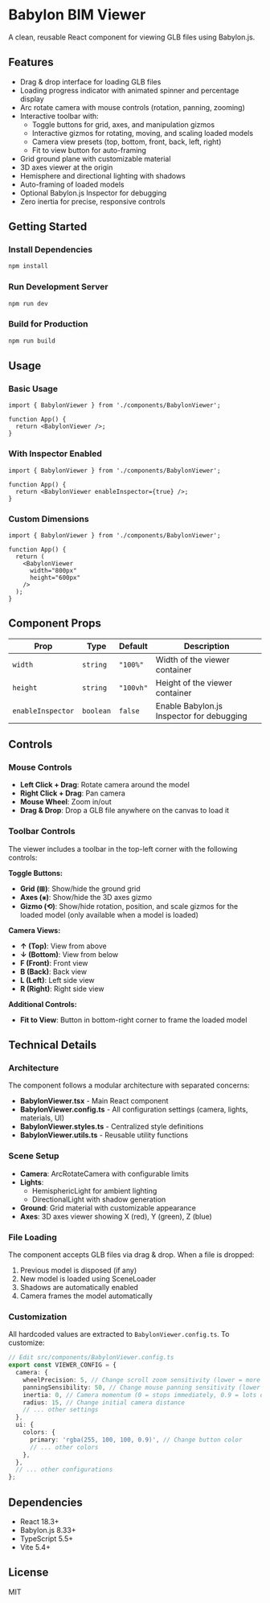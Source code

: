 # Babylon BIM Viewer

A clean, reusable React component for viewing GLB files using Babylon.js.

## Features

- Drag & drop interface for loading GLB files
- Loading progress indicator with animated spinner and percentage display
- Arc rotate camera with mouse controls (rotation, panning, zooming)
- Interactive toolbar with:
  - Toggle buttons for grid, axes, and manipulation gizmos
  - Interactive gizmos for rotating, moving, and scaling loaded models
  - Camera view presets (top, bottom, front, back, left, right)
  - Fit to view button for auto-framing
- Grid ground plane with customizable material
- 3D axes viewer at the origin
- Hemisphere and directional lighting with shadows
- Auto-framing of loaded models
- Optional Babylon.js Inspector for debugging
- Zero inertia for precise, responsive controls

## Getting Started

### Install Dependencies

```bash
npm install
```

### Run Development Server

```bash
npm run dev
```

### Build for Production

```bash
npm run build
```

## Usage

### Basic Usage

```tsx
import { BabylonViewer } from './components/BabylonViewer';

function App() {
  return <BabylonViewer />;
}
```

### With Inspector Enabled

```tsx
import { BabylonViewer } from './components/BabylonViewer';

function App() {
  return <BabylonViewer enableInspector={true} />;
}
```

### Custom Dimensions

```tsx
import { BabylonViewer } from './components/BabylonViewer';

function App() {
  return (
    <BabylonViewer
      width="800px"
      height="600px"
    />
  );
}
```

## Component Props

| Prop | Type | Default | Description |
|------|------|---------|-------------|
| `width` | `string` | `"100%"` | Width of the viewer container |
| `height` | `string` | `"100vh"` | Height of the viewer container |
| `enableInspector` | `boolean` | `false` | Enable Babylon.js Inspector for debugging |

## Controls

### Mouse Controls
- **Left Click + Drag**: Rotate camera around the model
- **Right Click + Drag**: Pan camera
- **Mouse Wheel**: Zoom in/out
- **Drag & Drop**: Drop a GLB file anywhere on the canvas to load it

### Toolbar Controls
The viewer includes a toolbar in the top-left corner with the following controls:

**Toggle Buttons:**
- **Grid (⊞)**: Show/hide the ground grid
- **Axes (⚹)**: Show/hide the 3D axes gizmo
- **Gizmo (⟲)**: Show/hide rotation, position, and scale gizmos for the loaded model (only available when a model is loaded)

**Camera Views:**
- **↑ (Top)**: View from above
- **↓ (Bottom)**: View from below
- **F (Front)**: Front view
- **B (Back)**: Back view
- **L (Left)**: Left side view
- **R (Right)**: Right side view

**Additional Controls:**
- **Fit to View**: Button in bottom-right corner to frame the loaded model

## Technical Details

### Architecture

The component follows a modular architecture with separated concerns:

- **BabylonViewer.tsx** - Main React component
- **BabylonViewer.config.ts** - All configuration settings (camera, lights, materials, UI)
- **BabylonViewer.styles.ts** - Centralized style definitions
- **BabylonViewer.utils.ts** - Reusable utility functions

### Scene Setup

- **Camera**: ArcRotateCamera with configurable limits
- **Lights**:
  - HemisphericLight for ambient lighting
  - DirectionalLight with shadow generation
- **Ground**: Grid material with customizable appearance
- **Axes**: 3D axes viewer showing X (red), Y (green), Z (blue)

### File Loading

The component accepts GLB files via drag & drop. When a file is dropped:
1. Previous model is disposed (if any)
2. New model is loaded using SceneLoader
3. Shadows are automatically enabled
4. Camera frames the model automatically

### Customization

All hardcoded values are extracted to `BabylonViewer.config.ts`. To customize:

```typescript
// Edit src/components/BabylonViewer.config.ts
export const VIEWER_CONFIG = {
  camera: {
    wheelPrecision: 5, // Change scroll zoom sensitivity (lower = more sensitive)
    panningSensibility: 50, // Change mouse panning sensitivity (lower = more sensitive)
    inertia: 0, // Camera momentum (0 = stops immediately, 0.9 = lots of momentum)
    radius: 15, // Change initial camera distance
    // ... other settings
  },
  ui: {
    colors: {
      primary: 'rgba(255, 100, 100, 0.9)', // Change button color
      // ... other colors
    },
  },
  // ... other configurations
};
```

## Dependencies

- React 18.3+
- Babylon.js 8.33+
- TypeScript 5.5+
- Vite 5.4+

## License

MIT
